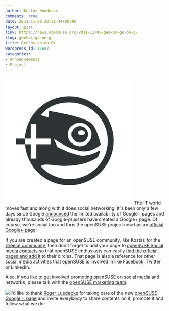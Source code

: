 ```yaml
---
author: Kostas Koudaras
comments: true
date: 2011-11-08 20:31:44+00:00
layout: post
link: https://news.opensuse.org/2011/11/08/geekos-go-on-g/
slug: geekos-go-on-g
title: Geekos go on G+
wordpress_id: 11687
categories:
- Announcements
- Project
---
```


[![](/wp-content/uploads/2011/11/geeko+.png)](http://news.opensuse.org/2011/11/08/geekos-go-on-g/geeko/)
The IT world moves fast and along with it does social networking. It's been only a few days since Google [announced](http://googleblog.blogspot.com/2011/11/google-pages-connect-with-all-things.html) the limited availability of Google+ pages and already thousands of Google-plussers have created a Google+ page. Of course, we're social too and thus the openSUSE project now has an [official Google+ page](https://plus.google.com/u/0/110312141834246266844/posts)!
<!-- more -->
If you are created a page for an openSUSE community, like Kostas for the [Greece community](https://plus.google.com/u/0/b/113385548251515365143/), then don't forget to add your page to [openSUSE Social media contacts](http://en.opensuse.org/openSUSE:Social_media_contacts#Social_networks) so that openSUSE enthusiasts can easily [find the official pages and add it](http://gpc.fm/l/opensuseusers) to their circles. That page is also a reference for other social media activities that openSUSE is involved in like Facebook, Twitter or LinkedIn.

Also, if you like to get involved promoting openSUSE on social media and networks, please talk with the [openSUSE marketing team](mailto:opensuse-marketing@opensuse.org).

[![](https://ssl.gstatic.com/images/icons/gplus-16.png)](https://plus.google.com/110312141834246266844/?prsrc=3)I'd like to thank [Roger Luedecke](https://plus.google.com/u/0/113930045167157225331/posts) for taking care of the new [openSUSE Google + page](https://plus.google.com/u/0/110312141834246266844/posts) and invite everybody to share contents on it, promote it and follow what we do!
